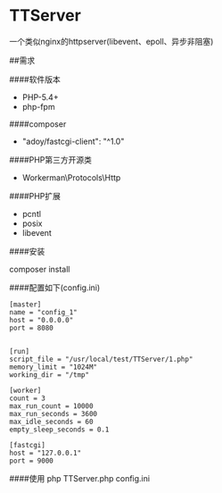 # TTServer
一个类似nginx的httpserver(libevent、epoll、异步非阻塞)

##需求

####软件版本

* PHP-5.4+
* php-fpm

####composer

* "adoy/fastcgi-client": "^1.0"

####PHP第三方开源类

* Workerman\Protocols\Http

####PHP扩展

* pcntl
* posix
* libevent

####安装

composer install

####配置如下(config.ini)
```
[master]
name = "config_1"
host = "0.0.0.0"
port = 8080


[run]
script_file = "/usr/local/test/TTServer/1.php"
memory_limit = "1024M"
working_dir = "/tmp"

[worker]
count = 3
max_run_count = 10000
max_run_seconds = 3600
max_idle_seconds = 60
empty_sleep_seconds = 0.1

[fastcgi]
host = "127.0.0.1"
port = 9000
```
####使用
php TTServer.php config.ini

